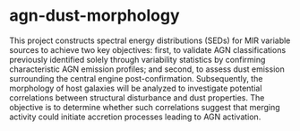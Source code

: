 # agn-dust-morphology
This project constructs spectral energy distributions (SEDs) for MIR variable sources to achieve two key objectives: first, to validate AGN classifications previously identified solely through variability statistics by confirming characteristic AGN emission profiles; and second, to assess dust emission surrounding the central engine post-confirmation. Subsequently, the morphology of host galaxies will be analyzed to investigate potential correlations between structural disturbance and dust properties. The objective is to determine whether such correlations suggest that merging activity could initiate accretion processes leading to AGN activation.
